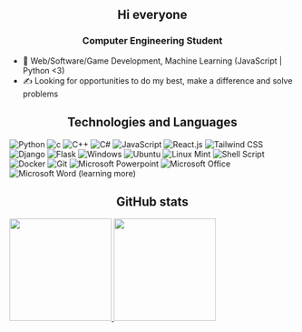 <h2 align="center"> Hi everyone  <br/></h2> 
<h3 align="center">Computer Engineering Student</h3>

- 🔭 Web/Software/Game Development, Machine Learning (JavaScript | Python <3)
- ✍ Looking for opportunities to do my best, make a difference and solve problems

<h2 align="center">
Technologies and Languages </h2>

![Python](https://img.shields.io/badge/Python-14354C?style=for-the-badge&logo=python&logoColor=white)
![c](https://img.shields.io/badge/C-00599C?style=for-the-badge&logo=c&logoColor=white)
![C++](https://img.shields.io/badge/-C++-007ACC?style=for-the-badge&logo=cplusplus&logoColor=white)
![C#](https://img.shields.io/badge/C%23-239120?style=for-the-badge&logo=c-sharp&logoColor=white)
![JavaScript](https://img.shields.io/badge/javascript-1E1E1E?style=for-the-badge&logo=javascript&logoColor=yellow)
![React.js](https://img.shields.io/badge/react.js-282C34?style=for-the-badge&logo=react&logoColor=61DAFB)
![Tailwind CSS](https://img.shields.io/badge/Tailwind_CSS-0F172A?style=for-the-badge&logo=tailwindcss&logoColor=38BDF8)
![Django](https://img.shields.io/badge/django-white?style=for-the-badge&logo=django&logoColor=0C4B33)
![Flask](https://img.shields.io/badge/flask-white?style=for-the-badge&logo=flask&logoColor=black)
![Windows](https://img.shields.io/badge/Windows-0078D6?style=for-the-badge&logo=windows&logoColor=white)
![Ubuntu](https://img.shields.io/badge/Ubuntu-E95420?style=for-the-badge&logo=ubuntu&logoColor=white)
![Linux Mint](https://img.shields.io/badge/Linux_Mint-87CF3E?style=for-the-badge&logo=linux-mint&logoColor=white)
![Shell Script](https://img.shields.io/badge/Shell_Script-121011?style=for-the-badge&logo=gnu-bash&logoColor=white)
![Docker](https://img.shields.io/badge/docker-204d25?style=for-the-badge&logo=docker&logoColor=white)
![Git](https://img.shields.io/badge/git-db8616?style=for-the-badge&logo=git&logoColor=white)
![Microsoft Powerpoint](https://img.shields.io/badge/Microsoft_PowerPoint-B7472A?style=for-the-badge&logo=microsoft-powerpoint&logoColor=white)
![Microsoft Office](https://img.shields.io/badge/Microsoft_Office-D83B01?style=for-the-badge&logo=microsoft-office&logoColor=white)
![Microsoft Word](https://img.shields.io/badge/Microsoft_Word-2B579A?style=for-the-badge&logo=microsoft-word&logoColor=white) (learning more)

<!-- <img align="center" a href='https://archiveprogram.github.com/'><img src='https://raw.githubusercontent.com/acervenky/animated-github-badges/master/assets/acbadge.gif' width='40' height='40'></a> -->

<h2 align="center"> GitHub stats </h2

<div align="center">
  <a href="https://github.com/FirerPlayer">
  <img height="180em" src="https://github-readme-stats.vercel.app/api?username=FirerPlayer&show_icons=true&theme=chartreuse-dark&include_all_commits=true&count_private=true"/>
  <img height="180em" src="https://github-readme-stats.vercel.app/api/top-langs/?username=FirerPlayer&layout=compact&langs_count=7&theme=chartreuse-dark"/>
</div>
  
<!-- <h2 align="center">Contact</h2>
<p><span style="margin-right: 30px;"></span><a href="https://www.linkedin.com/in/micael-fernandes21/"><img target="_blank" src="https://cdn.jsdelivr.net/gh/devicons/devicon/icons/linkedin/linkedin-original.svg" style="width: 10%;"></a><span style="margin-right: 30px;"></span><a href="https://github.com/FirerPlayer"><img target="_blank" src="https://cdn.jsdelivr.net/gh/devicons/devicon/icons/github/github-original.svg" style="width: 10%;"></a></p> -->
<!-- MARKDOWN LINKS & IMAGES -->
<!-- https://www.markdownguide.org/basic-syntax/#reference-style-links -->


